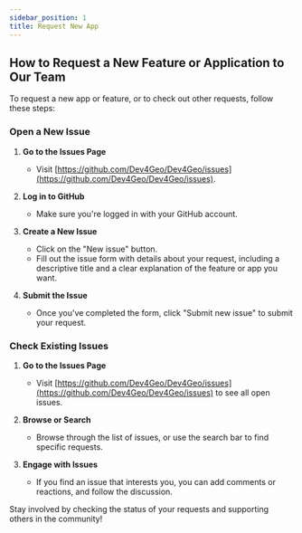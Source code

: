 ```yaml
---
sidebar_position: 1
title: Request New App
---
```


## How to Request a New Feature or Application to Our Team

To request a new app or feature, or to check out other requests, follow these steps:

### Open a New Issue

1. **Go to the Issues Page**
   - Visit [https://github.com/Dev4Geo/Dev4Geo/issues](https://github.com/Dev4Geo/Dev4Geo/issues).

2. **Log in to GitHub**
   - Make sure you're logged in with your GitHub account.

3. **Create a New Issue**
   - Click on the "New issue" button.
   - Fill out the issue form with details about your request, including a descriptive title and a clear explanation of the feature or app you want.

4. **Submit the Issue**
   - Once you've completed the form, click "Submit new issue" to submit your request.

### Check Existing Issues

1. **Go to the Issues Page**
   - Visit [https://github.com/Dev4Geo/Dev4Geo/issues](https://github.com/Dev4Geo/Dev4Geo/issues) to see all open issues.

2. **Browse or Search**
   - Browse through the list of issues, or use the search bar to find specific requests.
   
3. **Engage with Issues**
   - If you find an issue that interests you, you can add comments or reactions, and follow the discussion.

Stay involved by checking the status of your requests and supporting others in the community!


<!-- 
Follow these simple steps to request a new feature or application on our platform:

1. **Go to the Website**
   - Visit `https://xxx` in your web browser.

2. **Log in**
   - Use your Google or GitHub account to log in.

3. **Submit a Feature Request**
   - Once logged in, navigate to the feature request section.
   - Fill out the form to submit your request for a new feature or application.

## Additional Options

- **Vote on Requests**
  - If you see a request from another member that you also need, you can vote for it to show your support.

- **Discuss via Comments**
  - Engage in discussions about feature requests by leaving comments. Share your thoughts, ask questions, and collaborate with other members. -->
